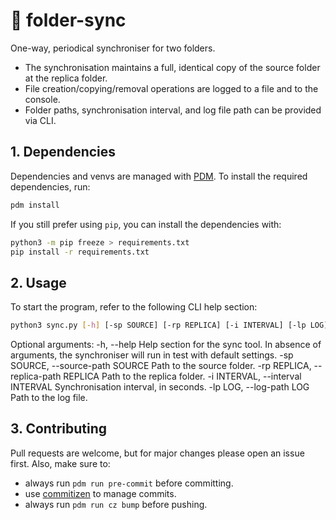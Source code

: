 # 🔄 folder-sync
One-way, periodical synchroniser for two folders.

- The synchronisation maintains a full, identical copy of the source folder at the replica folder.
- File creation/copying/removal operations are logged to a file and to the console.
- Folder paths, synchronisation interval, and log file path can be provided via CLI.

## 1. Dependencies
Dependencies and venvs are managed with [PDM](https://pdm.fming.dev/).
To install the required dependencies, run:

```bash
pdm install
```

If you still prefer using ```pip```, you can install the dependencies with:

```bash
python3 -m pip freeze > requirements.txt
pip install -r requirements.txt
```

## 2. Usage
To start the program, refer to the following CLI help section:

```bash
python3 sync.py [-h] [-sp SOURCE] [-rp REPLICA] [-i INTERVAL] [-lp LOG]
```

Optional arguments:
  -h, --help            Help section for the sync tool. In absence of arguments,
                        the synchroniser will run in test with default settings.
  -sp SOURCE, --source-path SOURCE
                        Path to the source folder.
  -rp REPLICA, --replica-path REPLICA
                        Path to the replica folder.
  -i INTERVAL, --interval INTERVAL
                        Synchronisation interval, in seconds.
  -lp LOG, --log-path LOG
                        Path to the log file.

## 3. Contributing
Pull requests are welcome, but for major changes please open an issue first.
Also, make sure to:

- always run ```pdm run pre-commit``` before committing.
- use [commitizen](https://commitizen-tools.github.io/commitizen/) to manage commits.
- always run  ```pdm run cz bump``` before pushing.
